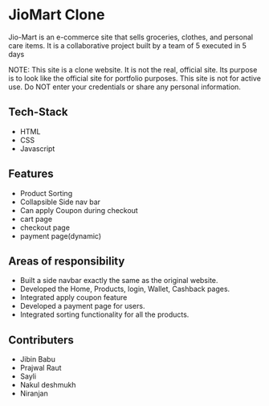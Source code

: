 # JioMart Clone

Jio-Mart is an e-commerce site  that sells groceries, clothes, and personal care items.
It is a collaborative project built by a team of 5 executed in 5 days

NOTE: This site is a clone website. It is not the real, official site. Its purpose is to look like the official site for portfolio purposes. This site is not for active use. Do NOT enter your credentials or share any personal information.

## Tech-Stack

- HTML
- CSS
- Javascript

## Features

- Product Sorting
- Collapsible Side nav bar
- Can apply Coupon during checkout
- cart page
- checkout page
- payment page(dynamic)

## Areas of responsibility

- Built a side navbar exactly the same as the original website.
- Developed the Home, Products, login, Wallet, Cashback pages. 
- Integrated apply coupon feature 
- Developed a payment  page for users.
- Integrated sorting functionality for all the products.

## Contributers
- Jibin Babu
- Prajwal Raut
- Sayli
- Nakul deshmukh
- Niranjan



